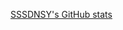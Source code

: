 [SSSDNSY's GitHub stats](https://github-readme-stats.vercel.app/api?username=SSSDNSY&show_icons=true&theme=vue)
